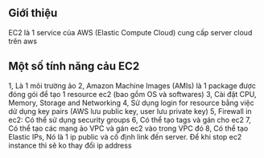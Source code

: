 ## Giới thiệu

EC2 là 1 service của AWS (Elastic Compute Cloud) cung cấp server cloud trên aws

## Một số tính năng cảu EC2
1, Là 1 môi trường ảo 
2, Amazon Machine Images (AMIs) là 1 package được đóng gói để tạo 1 resource ec2 (bao gồm OS và softwares)
3, Cài đặt CPU, Memory, Storage and Networking 
4, Sử dụng login for resource bằng việc dử dụng key pairs (AWS lưu public key, user lưu private key)
5, Firewall in ec2: Có thể sử dụng security groups
6, Có thể tạo tags và gán cho ec2
7, Có thể tạo các mạng ảo VPC và gán ec2 vào trong VPC đó
8, Có thể tạo Elastic IPs, Nó là 1 ip public và cố định link đến server. Để khi stop ec2 instance thì sẽ ko thay đổi ip address